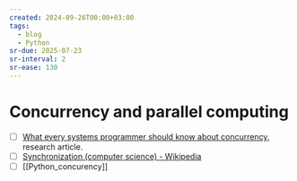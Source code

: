 ```yaml
---
created: 2024-09-26T00:00+03:00
tags:
  - blog
  - Python
sr-due: 2025-07-23
sr-interval: 2
sr-ease: 130
---
```


# Concurrency and parallel computing

- [ ] [What every systems programmer should know about concurrency](articles/Kline-concurrency_primer.pdf), research article.
- [ ] [Synchronization (computer science) - Wikipedia](https://en.wikipedia.org/wiki/Synchronization_\(computer_science\))
- [ ] [[Python_concurency]]
